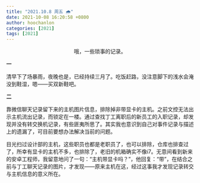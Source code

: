 ```yaml
---
title: "2021.10.8 周五 🌧️"
date: 2021-10-08 16:20:58 +0800
author: hoochanlon
categories: [2021]
tags: [2021]
---
```


<p style="text-align:center">哦，一些琐事的记录。</p> <!-- more -->

**一**

清早下了场暴雨，夜晚也是，已经持续三月了。吃饭赶路，没注意脚下的浅水会淹没到鞋湿，嗯——买双新鞋吧。

**二**

靠微信聊天记录留下来的主机图片信息，排除掉非带显卡的主机。之前文控无法出示主机流出记录，而锁定在一楼。通过查找丁工离职后的新员工的入职记录，却发现并没有转交换机记录，有些匪夷所思了。其实我也意识到自己对事件记录与描述上的遗漏了，可目前要想办法解决当前的问题。

目光扫过设计部的主机，这些职员也都是老职员了，也可以排除，仓库也排查过了，所幸有显卡的主机不多，也排除了，老旧的机箱确实不像i7。无意间看到新来的安卓工程师，我留意地问了一句：“主机带显卡吗？”，他回复：“带”，在结合之前与丁工聊天记录的图片，才发现——原来主机在这，经过这事我才发现记录转交与主机信息的意义所在。
